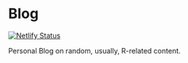 Blog
================

[![Netlify
Status](https://api.netlify.com/api/v1/badges/b09a5137-65b5-4187-8e54-7dbc14774a66/deploy-status)](https://app.netlify.com/sites/konrad-blog/deploys)

Personal Blog on random, usually, R-related content.
